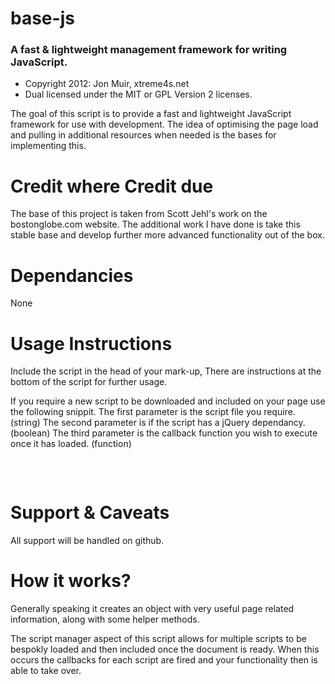 # base-js
### A fast & lightweight management framework for writing JavaScript.

 - Copyright 2012: Jon Muir, xtreme4s.net
 - Dual licensed under the MIT or GPL Version 2 licenses.

The goal of this script is to provide a fast and lightweight JavaScript framework for use with development. The idea of optimising the page load and pulling in additional resources when needed is the bases for implementing this.

Credit where Credit due
======
The base of this project is taken from Scott Jehl's work on the bostonglobe.com website. 
The additional work I have done is take this stable base and develop further more advanced functionality out of the box.

Dependancies
======

None

Usage Instructions
======

Include the script in the head of your mark-up, There are instructions at the bottom of the script for further usage.

If you require a new script to be downloaded and included on your page use the following snippit.
 The first parameter is the script file you require. (string)
 The second parameter is if the script has a jQuery dependancy. (boolean)
 The third parameter is the callback function you wish to execute once it has loaded. (function)

<pre>
    <script type="text/javascript">
        global.add.script('jquery.homepage-carousel.js', true, function () {
            alert('hello world!');
        });
    </script>
</pre>

Support & Caveats
======

All support will be handled on github.

How it works?
======

Generally speaking it creates an object with very useful page related information, along with some helper methods.

The script manager aspect of this script allows for multiple scripts to be bespokly loaded and then included once the document is ready. When this occurs the callbacks for each script are fired and your functionality then is able to take over.

